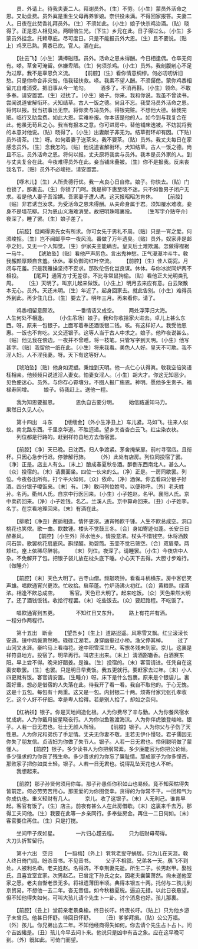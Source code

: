 <!-- { "loadSidebar": true } -->
　　员．外请上。待我夫妻二人。拜谢员外。〔生〕不劳。〔小生〕蒙员外活命之恩。又助盘费。员外眞是重生父母再养爹娘。奈供役未满。不得回家报答。夫妻二人。日夜在此焚香礼拜员外。〔生〕不须如此。〔小生〕娘子快杀鸡治酒。〔贴〕晓得了。正是恩人相见处。两眼倍生光。〔下生〕乡兄在此。日子得过么。〔小生〕多蒙员外挂念。托赖尊庇。尽可度日。只是不能报员外大恩。〔生〕且不要说。〔贴上〕鸡烹已熟。黄黍已炊。官人。酒在此。 

　　【驻云飞】〔小生〕满捧磁瓯。员外。活命之恩未得酬。今日相逢偶。仓卒无何有。嗏。草舍可淹留。休嫌卑陋。〔生〕何须杀鸡。〔小生〕员外。我剖腹剜心不足为过厚。我不是辜恩负义流。 
　　【前腔】〔生〕看你情意绸缪。何必叨叨诉旧愁。只是你命合非灾咎。借我轻扶救。嗏。我素不望人酬。不须僝僽。蒙你鸡黍相留兀自难消受。把旧事从今一笔勾。 
　　酒多了。不消再斟。〔小生〕领命。不敢多奉。请安置罢。〔生〕过扰了。〔小生〕娘子。你来。我和你说。我虽不曾读书。尝闻说道雀解衔环。犬知结草。古人一饭之德。尙且不忘。我受冯员外活命之恩。将何以报。我当初事出无奈。将你卖与冯员外。得银完赃。不想他大德。替我完赃。临行又助盘费。如此大恩。实难补报。你本该是他的人。如今到与我复合在此。他虽无苟且之心。我当有报本之意。你可进房中。替他铺床迭被。不妨就将我的本意对他说。〔贴〕晓得了。〔小生〕出妻献子非无为。结草衔环却有因。〔下贴〕员外请茶。〔生〕呀。如何着妻子送茶来。我不要茶。〔贴〕员外。我丈夫每日在家感念员外。〔生〕念我怎的。〔贴〕他说道雀解衔环。犬知结草。古人一饭之德。尙且不忘。员外活命之恩。将何以报。丈夫原将我卖与员外。我本是员外家的人。到与丈夫复合在此。今夜难得员外在此。妾当铺床叠被。〔生〕你不是报我。反来丧我名节。〔贴〕员外不必峻拒。请安置罢。 

　　【啄木儿】〔生〕人所贵德行优。我一点良心日自修。娘子。你快去。〔贴〕门也锁了。那裏去。〔生〕你锁了门呵。我是柳下惠至晓不迷。只不如鲁男子闭户无求。若是他人妻子吾淫媾。吾家妻子遭人诱。这天报昭昭怎肯休。 
　　【前腔】〔贴〕非君诱岂汝求。为受活命之恩未得酬。从夫命身属于君。须知覆水难收。妾身不是墙花柳。只为恩山义海难消受。故把明珠暗裏投。 
　　〔生写字介贴夺介〕夜深了。睡了罢。〔生〕娘子差了。 

　　【前腔】但闻得男先女有所求。你可女先于男礼不周。〔贴〕只是一宵之爱。何须峻拒。〔生〕岂不闻邮亭中一夜风流。番做了万年遗臭。〔贴〕员外。奴家非是邮亭之妇。又无一个人知觉。〔生〕伊家夫主能瞒否。皇天后土难欺漏。怎做得襟裾一马牛。 
　　【琥珀坠】〔贴〕看他严声厉色。言出鬼神愁。正气漫漫冲斗牛。敎我赧颜厚颊自含羞。休休。辜负御沟红叶空流。 
　　【前腔】〔生〕佳人窈窕。月闭与花羞。只是我雅操坚持不妄求。那败伦伤化岂良谋。休休。与你冰炭同炉两不相投。 
　　【尾声】通宵方寸无差谬。不比寻常鼠狗偷。〔贴〕看他正大光明类孔周。 
　　〔生〕天明了。叫京儿起来做饭。〔小生上〕明月去来应有意。白云聚散本无心。员外。天还未明。〔生〕年近了。起身回家去。就此吿别。〔小生〕难得员外到此。再少住几日。〔生〕要去了。明年三月。再来看你。请了。 

　　鸡黍相留意颇浓。　　　　一番情话又成空。 
　　两处浮萍归大海。　　　　人生何处不相逢。 
　　〔小生吊场〕娘子。我和你收拾家火进去。卓儿上甚么东西。呀。原来一包银子。上面写着奉还酒饭银二钱。咳。有这样好人。我受他恩惠。一饭也不肯吃。又交还银子。这等人当于古人中求之。娘子。他昨夜说甚么。〔贴〕他见我在傍边。一夜并不曾睡。将一枝笔。只管写字到天明。〔小生〕他写甚字。〔贴〕我留他一纸在此。〔小生〕将来我看。美色人人好。皇天不可欺。我不淫人妇。人不淫我妻。呀。天下有这等好人。 

　　【琥珀坠】〔贴〕他身如泥塑。秉烛到天明。他一点仁心认得眞。敎我空倍笑语枉相亲。他频频只说道淫人妻女。怕妻女淫人。〔小生〕胡大才。你这无知恶少。见色便迷心。员外。与你存心霄壤分。不图人报广施恩。神明。愿他多生贵子。福禄寿同增。 
　　娘子。待我赶上。送他一程。 

　　我为知恩要报恩。　　　　恩仇自古要分明。 
　　始信路遥知马力。　　　　果然日久见人心。 

　　第十四出　斗东 
　　【缕缕金】〔外小生净丑上〕车儿紧。马如飞。往来人似蚁。南北路东西。千里京华道。不胜迢递。望乡关杳杳白云飞。红尘染衣袂。 
　　列位都是行路的。赶到祥符县地方去借宿罢。 

　　【前腔】〔净〕天已晚。日沈西。归人争渡紧。茅舍掩柴扉。前村寻宿店。且衔杯。只因心急步行迟。停骖解行斾。 
　　〔外〕此处有店房。列位同投宿了罢。〔净〕正是。店主人有么。〔末上〕酿成春夏秋冬酒。醉倒东西南北人。甚么人。〔众〕投宿的。〔末〕请裏面坐。四位一伙来的么。〔净〕正是。一房同歇罢。列位。今夜各出所有。打个平火如何。〔众〕依命。〔净〕酒保。你去看四分银子好酒。四分银子嗄饭来。〔末〕有。〔净〕敢问列位姓号。以便称呼。〔外〕老夫姓孙。名丙。衢州人氏。自京中行医回来。〔小生〕小子姓赵。名甲。襄阳人氏。京中卖药回来。〔净〕小子姓钱。名乙。兰溪人氏。京中算命回来。〔丑〕小子姓李。名丁。在京看地理回来。〔末〕有酒在此。 

　　【排歌】〔净丑〕邂逅相逢。情怀更浓。通宵畅飮千锺。人生不飮总成空。洞口桃花也笑侬。歌一曲。飮数锺。楼头不觉鼓三冬。〔合〕身如寄迹似蓬。长安日日醉春风。 
　　【前腔】〔小生外〕萍水他乡。情投意浓。杖头不惜钱空。休将酒数问石崇。歌罢桃花扇底风。斟绿醑。劝碧筒。玉壶不觉已筛空。〔合〕双眉晕。两颊红。座上依稀尽醉翁。 
　　〔末〕列位。夜深了。请睡罢。〔小生〕今夜店中人杂。不免解开了包。把银子袋儿放在枕头底下睡。小心天下去得。大胆寸步难行。〔做睡介〕 

　　【前腔】〔末〕天色大明了。古寺山僧。频敲晓钟。看看斗柄横东。房中客侣笑声雄。唱飮通宵兴更浓。忙收拾。启荜蓬。竹炉汤沸火初红。〔合〕黄粮熟。绿酒浓。相逢不飮总成空。 
　　客官。天色已大明了。起来吃饭。〔众〕天色果然大明了。还了酒钱饭钱。收拾行程罢。〔末〕吃些饭去。〔众〕要赶路程。不吃饭了。 

　　唱飮通宵到五更。　　　　不知红日又东升。 
　　路上有花幷有酒。　　　　一程分作两程行。 

　　第十五出　断金 
　　【望吾乡】〔生上〕道路迢遥。风寒雪又飘。红尘滚滚长安道。镜中两鬓萧然皓。碌碌江湖老。身穿幽壑过小桥。渔父停其棹。 
　　过了山冈又水涯。豪吟马上看梅花。途中积雪深三尺。客旅冬残未到家。京儿。这裏是祥符县地方。投宿了。明早再行。叫店主出来。〔末上〕淸酒豁辙香。白酒赛东阳。早上尝不得。晚来好醋姜。是谁。〔生〕投宿的。〔末〕客官请进。任凭自在这裏安歇罢。〔生〕也罢。只是明日早煑饭。我五更就行。要赶家去过年。〔末〕小人四更就有饭。客官请安置。〔生睡介〕呀。床下是什么包裹。原来是个银袋儿。裏面好重。想必是借宿的人失落在此。待我开了看一看。我自不取他的。于心无愧。这是十五包。每包有十两重。这又是一包。内封银二十两。烦寄付家兄张孔孝收乞。这个人好不仔细。幸是卑人拾得。若是别人拾了。却如之奈何。 

　　【红衲袄】银子。你是天地间造化根。人为你费尽了辛与勤。人为你餐风宿水忧成病。人为你戴月披星晓夜行。人为你似鱼鳖渡海滨。人为你伴虎狼登峻岭。银子。人若一日无君也。壮士无颜人所轻。 
　　【前腔】银子。人为你父与子伤了天性恩。人为你兄和弟伤了手足情。丈夫无你妻不敬。主若无伊仆慢轻。君子儒因无你失了朋友信。贞洁妇为你做了失节人。银子。人若一日无君也。伶俐聪明做了蒙懂人。 
　　【前腔】银子。多少读书人为你把纲常紊。多少廉能官为你把公论倾。多少强求的为你丧了残生命。多少善求的为你忘了廉耻情。那成家子为你多悭吝。那败家子把你如粪土轻。银子。人若一日无君也。说得乱坠天花也人不听。 
　　我想起来。 

　　【前腔】那子孙贤何须用你每。那子孙愚任你积如山也易倾。竟不知荣枯得失皆前定。何必劳劳苦用心。那匿爱的为你图侥幸。贪得的为你常不平。一团和气为你成仇也。重义轻财有几人。 
　　京儿。收了这银子。〔末〕人无利己。谁肯早起。客官有饭了。〔生〕店主。前夜有甚么人在此房借歇。〔末〕这裏来千去万。那得工夫问他。〔生〕我要在此等一乡亲同行。多奉些房金。再住一二日何如。〔末〕客官要住再住。〔生〕只是打搅。 

　　坐间甲子疾如星。　　　　一片归心趱去程。 
　　只为临财毋苟得。　　　　大刀头折暂留行。 

　　第十六出　空归 
　　【一翦梅】〔外上〕茕茕老叟守蜗居。只为儿在天涯。敎人终日倚门闾。盼杀音书。不见音书。 
　　父子不相叙。兄弟各一天。鴈飞不到处。人被利名牵。老夫姓赵。名得济。不幸荆妻先逝。所生二子。长男赵甲。娶钱氏。且喜宜室宜家。次男赵乙。已曾定下孙氏之女。因老夫囊箧萧然。尙未遂他室家之愿。老夫自惭老景无多。将祖遗薄田半顷。典得本银五十两。托付与二孩儿到京贸易。不想他一去二年。杳无音信。如今秋粮夏税。逼迫无措。以此日夜悬望。但不知他得失如何。可叫大孩儿请个先生卜一卦。讨个消息也好。孩儿那裏。 

　　【前腔】〔丑上〕堂前亲老景桑楡。终日长吁。终夜长吁。〔贴上〕只为他乡游子未曾归。他甚日怀舒。待回日怀舒。 
　　〔丑〕爹爹拜揖。〔贴〕公公万福。〔外〕孩儿。你兄弟出去二年。不知他经商得失如何。你去请个先生占卜占卜。问个吉凶纔是。〔丑〕孩儿今早去问卜来。他说只是凶中有吉之象。应在这早晚可到。〔外〕旣如此。可倚门而望。 


